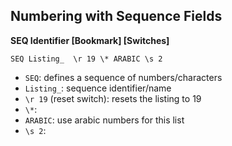 ## Numbering with Sequence Fields

**SEQ Identifier [Bookmark] [Switches]** 

```
SEQ Listing_  \r 19 \* ARABIC \s 2 
```

-  ```SEQ```: defines a sequence of numbers/characters
-  ```Listing_```: sequence identifier/name
-  ```\r 19``` (reset switch): resets the listing to 19 
- ```\*```:
- ```ARABIC```: use arabic numbers for this list
- ```\s 2```:
